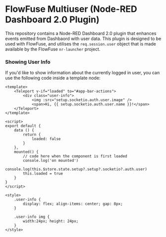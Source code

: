 # FlowFuse Multiuser (Node-RED Dashboard 2.0 Plugin)

This repository contains a Node-RED Dashboard 2.0 plugin that enhances events emitted from Dashbaord with user data. This plugin is designed to be used with FlowFuse, and utilises the `req.session.user` object that is made available by the FlowFuse `nr-launcher` project.

### Showing User Info

If you'd like to show information about the currently logged in user, you can use the following code inside a template node:

```vue
<template>
    <Teleport v-if="loaded" to="#app-bar-actions">
        <div class="user-info">
            <img :src="setup.socketio.auth.user.image" />
            <span>Hi, {{ setup.socketio.auth.user.name }}!</span>
    </Teleport>
</template>

<script>
export default {
    data () {
        return {
            loaded: false
        }
    },
    mounted() {
        // code here when the component is first loaded
        console.log('on mounted')
        console.log(this.$store.state.setup?.setup?.socketio?.auth.user)
        this.loaded = true
    }
}
</script>

<style>
    .user-info {
        display: flex; align-items: center; gap: 8px;
    }

    .user-info img {
        width:24px; height: 24px;
    }
</style>
```